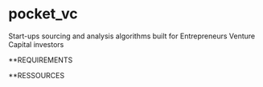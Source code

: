 # pocket_vc
Start-ups sourcing and analysis algorithms built for Entrepreneurs Venture Capital investors

**REQUIREMENTS

**RESSOURCES 


